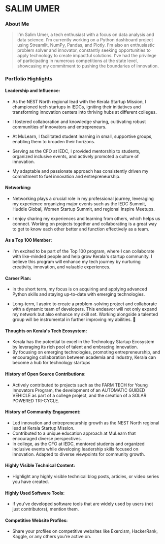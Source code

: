 # SALIM UMER

### About Me

>I'm Salim Umer, a tech enthusiast with a focus on data analysis and data science. I'm currently working on a Python dashboard project using Streamlit, NumPy, Pandas, and Plotly.
> I'm also an enthusiastic problem solver and innovator, constantly seeking opportunities to apply technology to create impactful solutions. I've had the privilege of participating in numerous competitions at the state level, showcasing my commitment to pushing the boundaries of innovation.


### Portfolio Highlights



#### Leadership and Influence: 


- As the NEST North regional lead with the Kerala Startup Mission, I championed tech startups in IEDCs, igniting their initiatives and transforming innovation centers into thriving hubs at different colleges.

- I fostered collaboration and knowledge sharing, cultivating robust communities of innovators and entrepreneurs.
  
- At MuLearn, I facilitated student learning in small, supportive groups, enabling them to broaden their horizons.

- Serving as the CFO at IEDC, I provided mentorship to students, organized inclusive events, and actively promoted a culture of innovation.

- My adaptable and passionate approach has consistently driven my commitment to fuel innovation and entrepreneurship.

#### Networking: 

- Networking plays a crucial role in my professional journey, leveraging my experience organizing major events such as the IEDC Summit, Huddle Global, Women Startup Summit, and regional Inspire Meetups.

- I enjoy sharing my experiences and learning from others, which helps us connect. Working on projects together and collaborating is a great way to get to know each other better and function effectively as a team.

#### As a Top 100 Member: 

- I'm excited to be part of the Top 100 program, where I can collaborate with like-minded people and help grow Kerala's startup community. I believe this program will enhance my tech journey by nurturing creativity, innovation, and valuable experiences.

#### Career Plan: 

- In the short term, my focus is on acquiring and applying advanced Python skills and staying up-to-date with emerging technologies.

- Long-term, I aspire to create a problem-solving project and collaborate with a dynamic team of developers. This endeavor will not only expand my network but also enhance my skill set. Working alongside a talented group will be instrumental in further improving my abilities. 🌱


#### Thoughts on Kerala's Tech Ecosystem: 


- Kerala has the potential to excel in the Technology Startup Ecosystem by leveraging its rich pool of talent and embracing innovation.
-  By focusing on emerging technologies, promoting entrepreneurship, and encouraging collaboration between academia and industry, Kerala can become a hub for technology startups


#### History of Open Source Contributions:

- Actively contributed to projects such as the FARM TECH for Young Innovators Program, the development of an AUTOMATIC GUIDED VEHICLE as part of a college project, and the creation of a SOLAR POWERED TRI-CYCLE.

#### History of Community Engagement:

- Led innovation and entrepreneurship growth as the NEST North regional lead at Kerala Startup Mission.
- Contributed to a unique education approach at MuLearn that encouraged diverse perspectives.
- In college, as the CFO at IEDC, mentored students and organized inclusive events while developing leadership skills focused on innovation. Adapted to diverse viewpoints for community growth.

#### Highly Visible Technical Content:

- Highlight any highly visible technical blog posts, articles, or video series you have created.

#### Highly Used Software Tools:

- If you've developed software tools that are widely used by users (not just contributors), mention them.

#### Competitive Website Profiles:

- Share your profiles on competitive websites like Exercism, HackerRank, Kaggle, or any others you're active on.


